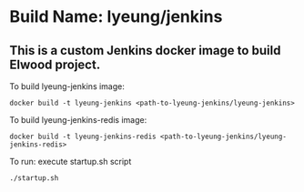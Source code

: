 # Build Name: lyeung/jenkins
## This is a custom Jenkins docker image to build Elwood project.

To build lyeung-jenkins image:

    docker build -t lyeung-jenkins <path-to-lyeung-jenkins/lyeung-jenkins>

To build lyeung-jenkins-redis image:

    docker build -t lyeung-jenkins-redis <path-to-lyeung-jenkins/lyeung-jenkins-redis>

To run: execute startup.sh script

    ./startup.sh

